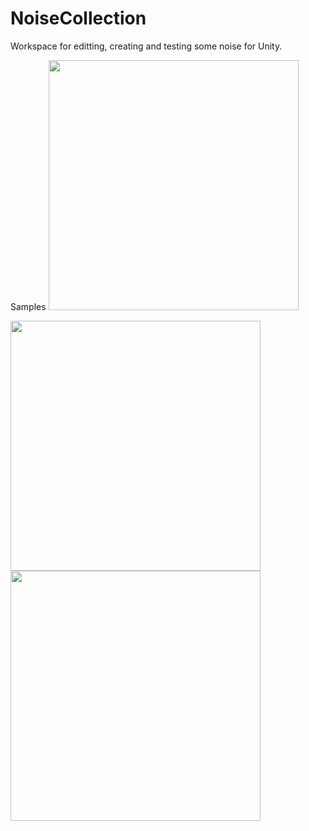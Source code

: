 # NoiseCollection
Workspace for editting, creating and testing some noise for Unity.  


Samples
<img src="https://qiita-image-store.s3.amazonaws.com/0/68570/b17b5910-cf36-5232-77fc-197db510718c.gif" width="400px">

<img src="https://qiita-image-store.s3.amazonaws.com/0/68570/b36a1826-501b-28ae-e92b-7d4d0e4c6f4d.gif" width="400px">

<img src="https://qiita-image-store.s3.amazonaws.com/0/68570/64dc94a5-ddff-0e85-bfd2-6519b74624e9.gif" width="400px">
